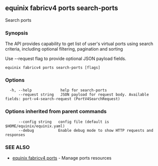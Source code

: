 ## equinix fabricv4 ports search-ports

Search ports

### Synopsis

The API provides capability to get list of user's virtual ports using search criteria, including optional filtering, pagination and sorting

Use --request flag to provide optional JSON payload fields.

```
equinix fabricv4 ports search-ports [flags]
```

### Options

```
  -h, --help             help for search-ports
      --request string   JSON payload for request body. Available fields: port-v4-search-request (PortV4SearchRequest)
```

### Options inherited from parent commands

```
      --config string   config file (default is $HOME/equinix/equinix.yaml)
      --debug           Enable debug mode to show HTTP requests and responses
```

### SEE ALSO

* [equinix fabricv4 ports](equinix_fabricv4_ports.md)	 - Manage ports resources

